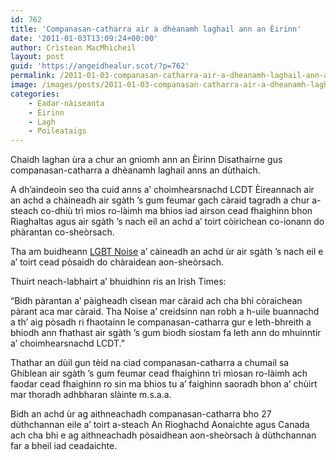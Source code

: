 ```yaml
---
id: 762
title: 'Companasan-catharra air a dhèanamh laghail ann an Èirinn'
date: '2011-01-03T13:09:24+00:00'
author: Crìstean MacMhìcheil
layout: post
guid: 'https://angeidhealur.scot/?p=762'
permalink: /2011-01-03-companasan-catharra-air-a-dheanamh-laghail-ann-an-eirinn/
image: /images/posts/2011-01-03-companasan-catharra-air-a-dheanamh-laghail-ann-an-eirinn.webp
categories:
    - Eadar-nàiseanta
    - Èirinn
    - Lagh
    - Poileataigs
---
```


Chaidh laghan ùra a chur an gnìomh ann an Èirinn Disathairne gus companasan-catharra a dhèanamh laghail anns an dùthaich.

A dh’aindeoin seo tha cuid anns a’ choimhearsnachd LCDT Èireannach air an achd a chàineadh air sgàth ’s gum feumar gach càraid tagradh a chur a-steach co-dhiù trì mìos ro-làimh ma bhios iad airson cead fhaighinn bhon Riaghaltas agus air sgàth ’s nach eil an achd a’ toirt còirichean co-ionann do phàrantan co-sheòrsach.

Tha am buidheann [LGBT Noise](http://www.lgbtnoise.ie/) a’ càineadh an achd ùr air sgàth ’s nach eil e a’ toirt cead pòsaidh do chàraidean aon-sheòrsach.

Thuirt neach-labhairt a’ bhuidhinn ris an Irish Times:

“Bidh pàrantan a’ pàigheadh cìsean mar càraid ach cha bhi còraichean pàrant aca mar càraid. Tha Noise a’ creidsinn nan robh a h-uile buannachd a th’ aig pòsadh ri fhaotainn le companasan-catharra gur e leth-bhreith a bhiodh ann fhathast air sgàth ’s gum biodh siostam fa leth ann do mhuinntir a’ choimhearsnachd LCDT.”

Thathar an dùil gun tèid na ciad companasan-catharra a chumail sa Ghiblean air sgàth ’s gum feumar cead fhaighinn trì mìosan ro-làimh ach faodar cead fhaighinn ro sin ma bhios tu a’ faighinn saoradh bhon a’ chùirt mar thoradh adhbharan slàinte m.s.a.a.

Bidh an achd ùr ag aithneachadh companasan-catharra bho 27 dùthchannan eile a’ toirt a-steach An Rìoghachd Aonaichte agus Canada ach cha bhi e ag aithneachadh pòsaidhean aon-sheòrsach à dùthchannan far a bheil iad ceadaichte.
